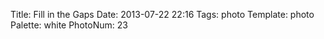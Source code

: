 Title: Fill in the Gaps
Date: 2013-07-22 22:16
Tags: photo
Template: photo
Palette: white
PhotoNum: 23
